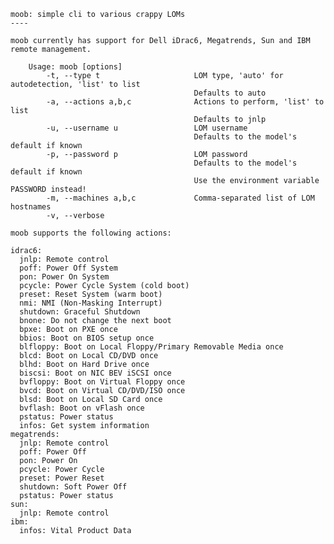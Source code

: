     moob: simple cli to various crappy LOMs
    ----
    
    moob currently has support for Dell iDrac6, Megatrends, Sun and IBM remote management.
    
        Usage: moob [options]
            -t, --type t                     LOM type, 'auto' for autodetection, 'list' to list
                                             Defaults to auto
            -a, --actions a,b,c              Actions to perform, 'list' to list
                                             Defaults to jnlp
            -u, --username u                 LOM username
                                             Defaults to the model's default if known
            -p, --password p                 LOM password
                                             Defaults to the model's default if known
                                             Use the environment variable PASSWORD instead!
            -m, --machines a,b,c             Comma-separated list of LOM hostnames
            -v, --verbose
    
    moob supports the following actions:
    
    idrac6:
      jnlp: Remote control
      poff: Power Off System
      pon: Power On System
      pcycle: Power Cycle System (cold boot)
      preset: Reset System (warm boot)
      nmi: NMI (Non-Masking Interrupt)
      shutdown: Graceful Shutdown
      bnone: Do not change the next boot
      bpxe: Boot on PXE once
      bbios: Boot on BIOS setup once
      blfloppy: Boot on Local Floppy/Primary Removable Media once
      blcd: Boot on Local CD/DVD once
      blhd: Boot on Hard Drive once
      biscsi: Boot on NIC BEV iSCSI once
      bvfloppy: Boot on Virtual Floppy once
      bvcd: Boot on Virtual CD/DVD/ISO once
      blsd: Boot on Local SD Card once
      bvflash: Boot on vFlash once
      pstatus: Power status
      infos: Get system information
    megatrends:
      jnlp: Remote control
      poff: Power Off
      pon: Power On
      pcycle: Power Cycle
      preset: Power Reset
      shutdown: Soft Power Off
      pstatus: Power status
    sun:
      jnlp: Remote control
    ibm:
      infos: Vital Product Data
